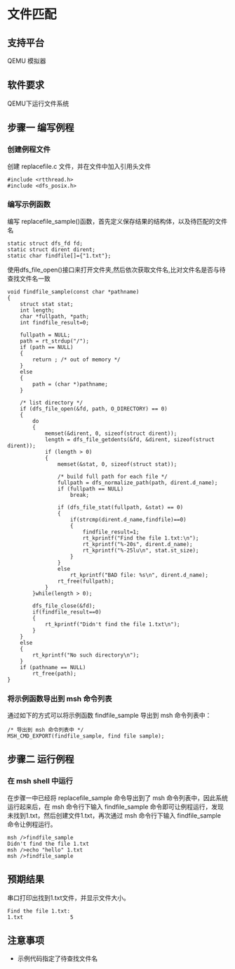 # 文件匹配

## 支持平台

QEMU 模拟器           


## 软件要求

QEMU下运行文件系统

## 步骤一 编写例程

### 创建例程文件

创建 replacefile.c 文件，并在文件中加入引用头文件

```{.c}
#include <rtthread.h>
#include <dfs_posix.h>
```

### 编写示例函数

编写 replacefile_sample()函数，首先定义保存结果的结构体，以及待匹配的文件名

```{.c}
static struct dfs_fd fd;
static struct dirent dirent;
static char findfile[]={"1.txt"};
```
使用dfs_file_open()接口来打开文件夹,然后依次获取文件名,比对文件名是否与待查找文件名一致

```{.c}
void findfile_sample(const char *pathname)
{
    struct stat stat;
    int length;
    char *fullpath, *path;
	int findfile_result=0;

    fullpath = NULL;
    path = rt_strdup("/");
    if (path == NULL)
	{
		return ; /* out of memory */
    }
    else
    {
        path = (char *)pathname;
    }

    /* list directory */
    if (dfs_file_open(&fd, path, O_DIRECTORY) == 0)
    {
        do
        {
            memset(&dirent, 0, sizeof(struct dirent));
            length = dfs_file_getdents(&fd, &dirent, sizeof(struct dirent));
            if (length > 0)
            {
                memset(&stat, 0, sizeof(struct stat));

                /* build full path for each file */
                fullpath = dfs_normalize_path(path, dirent.d_name);
                if (fullpath == NULL)
                    break;

                if (dfs_file_stat(fullpath, &stat) == 0)
                {
					if(strcmp(dirent.d_name,findfile)==0)
					{
						findfile_result=1;
						rt_kprintf("Find the file 1.txt:\n");
						rt_kprintf("%-20s", dirent.d_name);
						rt_kprintf("%-25lu\n", stat.st_size);
					}
                }
                else
                    rt_kprintf("BAD file: %s\n", dirent.d_name);
                rt_free(fullpath);
            }
        }while(length > 0);

        dfs_file_close(&fd);
		if(findfile_result==0)
		{
			rt_kprintf("Didn't find the file 1.txt\n");
		}
    }
    else
    {
        rt_kprintf("No such directory\n");
    }
    if (pathname == NULL)
        rt_free(path);
}
```

### 将示例函数导出到 msh 命令列表

通过如下的方式可以将示例函数 findfile_sample 导出到 msh 命令列表中：

```{.c}
/* 导出到 msh 命令列表中 */
MSH_CMD_EXPORT(findfile_sample, find file sample);
```

## 步骤二 运行例程

### 在 msh shell 中运行

在步骤一中已经将 replacefile_sample 命令导出到了 msh 命令列表中，因此系统运行起来后，在 msh 命令行下输入 findfile_sample 命令即可让例程运行，发现未找到1.txt，然后创建文件1.txt，再次通过 msh 命令行下输入 findfile_sample 命令让例程运行。

```{.c}
msh />findfile_sample
Didn't find the file 1.txt
msh />echo "hello" 1.txt
msh />findfile_sample
```

## 预期结果

串口打印出找到1.txt文件，并显示文件大小。

```{.c}
Find the file 1.txt:
1.txt               5
```

## 注意事项

* 示例代码指定了待查找文件名

